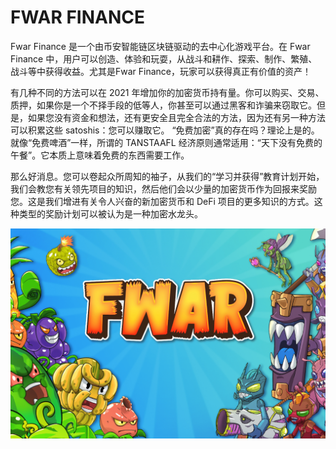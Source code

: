 # FWAR FINANCE

Fwar Finance 是一个由币安智能链区块链驱动的去中心化游戏平台。在 Fwar Finance 中，用户可以创造、体验和玩耍，从战斗和耕作、探索、制作、繁殖、战斗等中获得收益。尤其是Fwar Finance，玩家可以获得真正有价值的资产！

有几种不同的方法可以在 2021 年增加你的加密货币持有量。你可以购买、交易、质押，如果你是一个不择手段的低等人，你甚至可以通过黑客和诈骗来窃取它。但是，如果您没有资金和想法，还有更安全且完全合法的方法，因为还有另一种方法可以积累这些 satoshis：您可以赚取它。
“免费加密”真的存在吗？理论上是的。就像“免费啤酒”一样，所谓的 TANSTAAFL 经济原则通常适用：“天下没有免费的午餐”。它本质上意味着免费的东西需要工作。

那么好消息。您可以卷起众所周知的袖子，从我们的“学习并获得”教育计划开始，我们会教您有关领先项目的知识，然后他们会以少量的加密货币作为回报来奖励您。这是我们增进有关令人兴奋的新加密货币和 DeFi 项目的更多知识的方式。这种类型的奖励计划可以被认为是一种加密水龙头。

![fwarfinance-dapp-defi-bsc-image1_f7ae915126620003a4df6d4fbce881ad](fwarfinance-dapp-defi-bsc-image1_f7ae915126620003a4df6d4fbce881ad.png)

